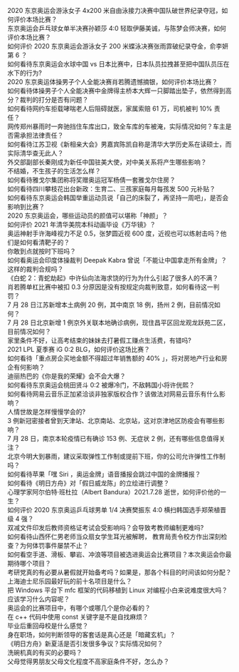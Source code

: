 2020 东京奥运会游泳女子 4x200 米自由泳接力决赛中国队破世界纪录夺冠，如何评价本场比赛？  
东京奥运会乒乓球女单半决赛孙颖莎 4:0 轻取伊藤美诚，与陈梦会师决赛，如何评价本场比赛？  
如何评价 2020 东京奥运会游泳女子 200 米蝶泳决赛张雨霏破纪录夺金，俞李妍第 6 ？  
如何看待东京奥运会水球中国 vs 日本比赛中，日本队员拉拽甚至把中国队员压在水下的行为?  
2020 东京奥运体操男子个人全能决赛肖若腾遗憾摘银，如何评价本场比赛？  
如何看待体操男子个人全能决赛中金牌得主桥本大辉一只脚踏出垫子，依然得到高分？裁判的打分是否有问题？  
如何看待网约车拒载哮喘老人后阻碍就医，家属索赔 61 万，司机被判 10% 责任？  
网传郑州暴雨时一奔驰挡住车库出口，致全车库的车被淹，实际情况如何？车主是否需承担法律责任？  
如何看待江苏卫视《新相亲大会》男嘉宾陈凯自称是清华大学历史系在读硕士，而实际清华查无此人？  
外交部副部长秦刚成为新任中国驻美大使，对中美关系将产生哪些影响？  
不结婚，不生孩子的生活怎么样？  
如何看待雅戈尔集团称将奖赠奥运冠军杨倩一套雅戈尔住房？  
如何看待四川攀枝花出台新政：生育二、三孩家庭每月每孩发 500 元补贴？  
如何看待东京奥运会韩国举重运动员说「自己的床裂了，再坚持一周吧」，是否会影响到比赛？  
2020 东京奥运会，哪些运动员的颜值可以堪称「神颜」？  
如何评价 2021 年清华美院本科动画毕设《万华镜》？  
奥运神射手许海峰视力不足 0.5，张梦圆近视 600 度，近视也可以练射击吗？他们是如何看清靶子的？  
你敢到点就按时下班吗？  
如何看奥运会印度体操裁判 Deepak Kabra 曾说「不能让中国拿走所有金牌」？这样的裁判合规吗？  
《白蛇 2：青蛇劫起》中许仙向法海求饶的行为为什么引起了很多人的不满？  
肖若腾单杠比赛中被扣 0.3 分原因是没有按规定向裁判致意，如何看待这一判罚？  
7 月 28 日江苏新增本土病例 20 例，其中南京 18 例，扬州 2 例，目前情况如何？  
7 月 28 日北京新增 1 例京外关联本地确诊病例，现住昌平区回龙观龙跃苑二区，目前情况如何？  
家里条件不好，让高考结束的妹妹去打暑假工赚点生活费，有错吗?  
2021 LPL 夏季赛 iG 0:2 BLG，如何评价这场比赛？  
如何看待「重点房企买地金额不得超过年销售额的 40% 」，将对房地产行业和房企有何影响？  
迪丽热巴的《你是我的荣耀》会不会大爆？  
如何看待东京奥运会桃田贤斗 0:2 被爆冷门，不敌韩国小将许侊熙？  
如何看待网易云音乐正加紧洽谈非独家版权合作？该做法对网易云音乐有什么影响？  
人情世故是怎样慢慢学会的?  
3 例新冠密接者曾到天津站、北京南站、北京站，这对京津地区防疫会有哪些影响？  
7 月 28 日，南京本轮疫情已有确诊 153 例、无症状 2 例，还有哪些信息值得关注？  
北京今明大到暴雨，建议采取弹性工作制或提前下班，你的公司允许弹性工作制吗？  
如何看待苹果「嘿 Siri ，奥运金牌」语音播报会跳过中国的金牌播报？  
如何看待《明日方舟》对「假日威龙陈」的立绘进行调整？  
心理学家阿尔伯特·班杜拉（Albert Bandura）2021.7.28 逝世，如何评价他的一生？  
如何评价 2020 东京奥运乒乓球男单 1/4 决赛樊振东 4:0 横扫韩国选手郑荣植晋级 4 强？  
双减文件印发后教师资格证考试会受影响吗？会导致考教师编制更难吗?  
如何看待山西怀仁男老师当众扇女学生耳光被解聘， 教育局责令校方作出深刻检查？为何体罚事件屡禁不止？  
如何看空手道、滑板、攀岩、冲浪等项目被选进奥运会比赛项目？本次奥运会你最期待哪个项目？  
考研党真的有必要从暑假就开始备考吗？如果是，那各个科目的时间该如何分配？  
上海迪士尼乐园最好玩的前十名项目是什么？  
把 Windows 平台下 mfc 框架的代码移植到 Linux 对编程小白来说难度很大吗？应该学习什么内容呢？  
奥运会的比赛项目中，有哪个或哪几个是你必看的？  
在 c++ 代码中使用 const 关键字是不是自找麻烦？  
毕业后重回母校是什么感觉？  
身在职场，如何判断领导的客套话是真心还是「暗藏玄机」？  
《明日方舟》新夏活是否引发很多争议？实际情况如何？  
洗碗机真的有买的必要吗？  
父母觉得男朋友父母文化程度不高家庭条件不好，怎么办？  
